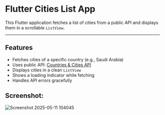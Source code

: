 #  Flutter Cities List App
This Flutter application fetches a list of cities from a public API and displays them in a scrollable `ListView`.  

---

##  Features

- Fetches cities of a specific country (e.g., Saudi Arabia)  
- Uses public API: [Countries & Cities API](https://countriesnow.space/api/v0.1/countries/cities)  
- Displays cities in a clean `ListView`  
- Shows a loading indicator while fetching  
- Handles API errors gracefully

## Screenshot:
![Screenshot 2025-05-11 104045](https://github.com/user-attachments/assets/9d481b81-29f0-4207-a900-8a0590a49db6)





 
 
